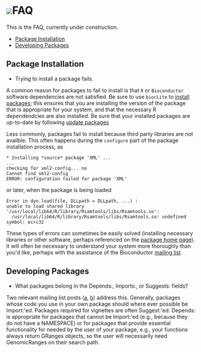 # ![](/images/icons/magnifier.gif)FAQ

This is the FAQ, currently under construction.

* [Package Installation](#install-packages)
* [Developing Packages](#developer-faq)

<h2 id="install-packages">Package Installation</h2>

* Trying to install a package fails.

A common reason for packages to fail to install is that `R` or
`Bioconductor` software dependencies are not satisfied.  Be sure to
use `biocLite` to [install packages][2]; this ensures that you are
installing the version of the package that is appropriate for your
system, and that the necessary R dependendcies are also installed.  Be
sure that your installed packages are up-to-date by following [update
packages][1]

Less commonly, packages fail to install because third party libraries
are not availble. This often happens during the `configure` part of
the package installation process, as

    * Installing *source* package 'XML' ...
    ...
    checking for xml2-config... no
    Cannot find xml2-config
    ERROR: configuration failed for package 'XML'


or later, when the package is being loaded

    Error in dyn.load(file, DLLpath = DLLpath, ...) :
    unable to load shared library 
    '/usr/local/lib64/R/library/Rsamtools/libs/Rsamtools.so':
      /usr/local/lib64/R/library/Rsamtools/libs/Rsamtools.so: undefined symbol: ecrc32

These types of errors can sometimes be easily solved (installing
necessary libraries or other software, perhaps referenced on the
[package home page][4]). It will often be necessary to understand your
system more thoroughly than you'd like, perhaps with the assistance of
the Bioconductor [mailing list][3]

<h2 id="developer-faq">Developing Packages</h2>

* What packages belong in the Depends:, Imports:, or Suggests: fields?

Two relevant mailing list posts
([a](https://stat.ethz.ch/pipermail/r-devel/2008-December/051602.html),
[b](https://stat.ethz.ch/pipermail/bioc-devel/2010-September/002310.html))
address this. Generally, packages whose code you use in your own
package should where ever possible be Import:'ed. Packages required
for vignettes are often Suggest:'ed. Depends: is appropriate for
packages that cannot be Import:'ed (e.g., because they do not have a
NAMESPACE) or for packages that provide essential functionality for
needed by the user of your package, e.g., your functions always return
GRanges objects, so the user will necessarily need GenomicRanges on
their search path.

[1]: /install/index.html#update-bioconductor-packages
[2]: /install/index.html#install-bioconductor-packages
[3]: /help/mailing-list/
[4]: /packages/release/bioc/
